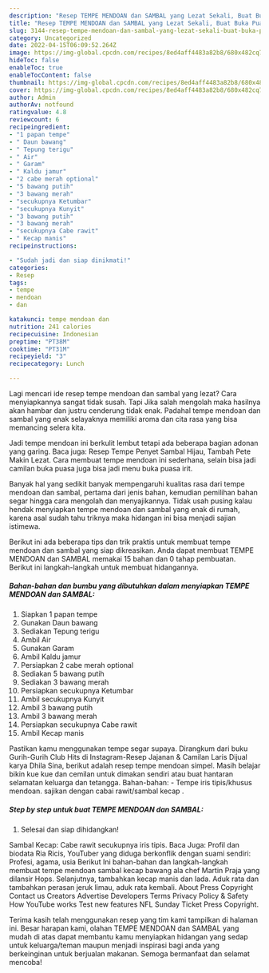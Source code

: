 ```yaml
---
description: "Resep TEMPE MENDOAN dan SAMBAL yang Lezat Sekali, Buat Buka Puasa Sempurna"
title: "Resep TEMPE MENDOAN dan SAMBAL yang Lezat Sekali, Buat Buka Puasa Sempurna"
slug: 3144-resep-tempe-mendoan-dan-sambal-yang-lezat-sekali-buat-buka-puasa-sempurna
category: Uncategorized
date: 2022-04-15T06:09:52.264Z
image: https://img-global.cpcdn.com/recipes/8ed4aff4483a82b8/680x482cq70/tempe-mendoan-dan-sambal-foto-resep-utama.jpg
hideToc: false
enableToc: true
enableTocContent: false
thumbnail: https://img-global.cpcdn.com/recipes/8ed4aff4483a82b8/680x482cq70/tempe-mendoan-dan-sambal-foto-resep-utama.jpg
cover: https://img-global.cpcdn.com/recipes/8ed4aff4483a82b8/680x482cq70/tempe-mendoan-dan-sambal-foto-resep-utama.jpg
author: Admin
authorAv: notfound
ratingvalue: 4.8
reviewcount: 6
recipeingredient:
- "1 papan tempe"
- " Daun bawang"
- " Tepung terigu"
- " Air"
- " Garam"
- " Kaldu jamur"
- "2 cabe merah optional"
- "5 bawang putih"
- "3 bawang merah"
- "secukupnya Ketumbar"
- "secukupnya Kunyit"
- "3 bawang putih"
- "3 bawang merah"
- "secukupnya Cabe rawit"
- " Kecap manis"
recipeinstructions:

- "Sudah jadi dan siap dinikmati!"
categories:
- Resep
tags:
- tempe
- mendoan
- dan

katakunci: tempe mendoan dan 
nutrition: 241 calories
recipecuisine: Indonesian
preptime: "PT38M"
cooktime: "PT31M"
recipeyield: "3"
recipecategory: Lunch

---
```



Lagi mencari ide resep tempe mendoan dan sambal yang lezat? Cara menyiapkannya sangat tidak susah. Tapi Jika salah mengolah maka hasilnya akan hambar dan justru cenderung tidak enak. Padahal tempe mendoan dan sambal yang enak selayaknya memiliki aroma dan cita rasa yang bisa memancing selera kita.


Jadi tempe mendoan ini berkulit lembut tetapi ada beberapa bagian adonan yang garing. Baca juga: Resep Tempe Penyet Sambal Hijau, Tambah Pete Makin Lezat. Cara membuat tempe mendoan ini sederhana, selain bisa jadi camilan buka puasa juga bisa jadi menu buka puasa irit.

Banyak hal yang sedikit banyak mempengaruhi kualitas rasa dari tempe mendoan dan sambal, pertama dari jenis bahan, kemudian pemilihan bahan segar hingga cara mengolah dan menyajikannya. Tidak usah pusing kalau hendak menyiapkan tempe mendoan dan sambal yang enak di rumah, karena asal sudah tahu triknya maka hidangan ini bisa menjadi sajian istimewa.


Berikut ini ada beberapa tips dan trik praktis untuk membuat tempe mendoan dan sambal yang siap dikreasikan. Anda dapat membuat TEMPE MENDOAN dan SAMBAL memakai 15 bahan dan 0 tahap pembuatan. Berikut ini langkah-langkah untuk membuat hidangannya.

<!--inarticleads1-->

##### Bahan-bahan dan bumbu yang dibutuhkan dalam menyiapkan TEMPE MENDOAN dan SAMBAL:

1. Siapkan 1 papan tempe
1. Gunakan  Daun bawang
1. Sediakan  Tepung terigu
1. Ambil  Air
1. Gunakan  Garam
1. Ambil  Kaldu jamur
1. Persiapkan 2 cabe merah optional
1. Sediakan 5 bawang putih
1. Sediakan 3 bawang merah
1. Persiapkan secukupnya Ketumbar
1. Ambil secukupnya Kunyit
1. Ambil 3 bawang putih
1. Ambil 3 bawang merah
1. Persiapkan secukupnya Cabe rawit
1. Ambil  Kecap manis


Pastikan kamu menggunakan tempe segar supaya. Dirangkum dari buku Gurih-Gurih Club Hits di Instagram-Resep Jajanan &amp; Camilan Laris Dijual karya Dhila Sina, berikut adalah resep tempe mendoan simpel. Masih belajar bikin kue kue dan cemilan untuk dimakan sendiri atau buat hantaran selamatan keluarga dan tetangga. Bahan-bahan: - Tempe iris tipis/khusus mendoan. sajikan dengan cabai rawit/sambal kecap . 

<!--inarticleads2-->

##### Step by step untuk buat TEMPE MENDOAN dan SAMBAL:


1. Selesai dan siap dihidangkan!

Sambal Kecap: Cabe rawit secukupnya iris tipis. Baca Juga: Profil dan biodata Ria Ricis, YouTuber yang diduga berkonflik dengan suami sendiri: Profesi, agama, usia Berikut Ini bahan-bahan dan langkah-langkah membuat tempe mendoan sambal kecap bawang ala chef Martin Praja yang dilansir Hops. Selanjutnya, tambahkan kecap manis dan lada. Aduk rata dan tambahkan perasan jeruk limau, aduk rata kembali. About Press Copyright Contact us Creators Advertise Developers Terms Privacy Policy &amp; Safety How YouTube works Test new features NFL Sunday Ticket Press Copyright. 

Terima kasih telah menggunakan resep yang tim kami tampilkan di halaman ini. Besar harapan kami, olahan TEMPE MENDOAN dan SAMBAL yang mudah di atas dapat membantu kamu menyiapkan hidangan yang sedap untuk keluarga/teman maupun menjadi inspirasi bagi anda yang berkeinginan untuk berjualan makanan. Semoga bermanfaat dan selamat mencoba!
